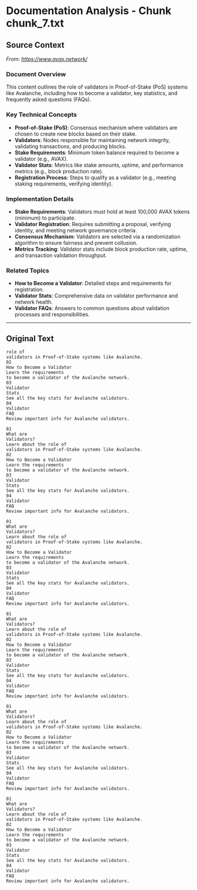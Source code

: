 # Documentation Analysis - Chunk chunk_7.txt

## Source Context
*From: https://www.avax.network/*

### Document Overview  
This content outlines the role of validators in Proof-of-Stake (PoS) systems like Avalanche, including how to become a validator, key statistics, and frequently asked questions (FAQs).  

### Key Technical Concepts  
- **Proof-of-Stake (PoS)**: Consensus mechanism where validators are chosen to create new blocks based on their stake.  
- **Validators**: Nodes responsible for maintaining network integrity, validating transactions, and producing blocks.  
- **Stake Requirements**: Minimum token balance required to become a validator (e.g., AVAX).  
- **Validator Stats**: Metrics like stake amounts, uptime, and performance metrics (e.g., block production rate).  
- **Registration Process**: Steps to qualify as a validator (e.g., meeting staking requirements, verifying identity).  

### Implementation Details  
- **Stake Requirements**: Validators must hold at least 100,000 AVAX tokens (minimum) to participate.  
- **Validator Registration**: Requires submitting a proposal, verifying identity, and meeting network governance criteria.  
- **Consensus Mechanism**: Validators are selected via a randomization algorithm to ensure fairness and prevent collusion.  
- **Metrics Tracking**: Validator stats include block production rate, uptime, and transaction validation throughput.  

### Related Topics  
- **How to Become a Validator**: Detailed steps and requirements for registration.  
- **Validator Stats**: Comprehensive data on validator performance and network health.  
- **Validator FAQs**: Answers to common questions about validation processes and responsibilities.

---

## Original Text
```
role of 
validators in Proof-of-Stake systems like Avalanche.
02
How to Become a Validator
Learn the requirements 
to become a validator of the Avalanche network.
03
Validator 
Stats
See all the key stats for Avalanche validators.
04
Validator
FAQ
Review important info for Avalanche validators.

01
What are 
Validators?
Learn about the role of 
validators in Proof-of-Stake systems like Avalanche.
02
How to Become a Validator
Learn the requirements 
to become a validator of the Avalanche network.
03
Validator 
Stats
See all the key stats for Avalanche validators.
04
Validator
FAQ
Review important info for Avalanche validators.

01
What are 
Validators?
Learn about the role of 
validators in Proof-of-Stake systems like Avalanche.
02
How to Become a Validator
Learn the requirements 
to become a validator of the Avalanche network.
03
Validator 
Stats
See all the key stats for Avalanche validators.
04
Validator
FAQ
Review important info for Avalanche validators.

01
What are 
Validators?
Learn about the role of 
validators in Proof-of-Stake systems like Avalanche.
02
How to Become a Validator
Learn the requirements 
to become a validator of the Avalanche network.
03
Validator 
Stats
See all the key stats for Avalanche validators.
04
Validator
FAQ
Review important info for Avalanche validators.

01
What are 
Validators?
Learn about the role of 
validators in Proof-of-Stake systems like Avalanche.
02
How to Become a Validator
Learn the requirements 
to become a validator of the Avalanche network.
03
Validator 
Stats
See all the key stats for Avalanche validators.
04
Validator
FAQ
Review important info for Avalanche validators.

01
What are 
Validators?
Learn about the role of 
validators in Proof-of-Stake systems like Avalanche.
02
How to Become a Validator
Learn the requirements 
to become a validator of the Avalanche network.
03
Validator 
Stats
See all the key stats for Avalanche validators.
04
Validator
FAQ
Review important info for Avalanche validators.

```